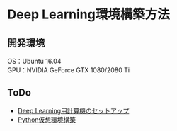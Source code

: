 # Deep Learning環境構築方法

## 開発環境

OS：Ubuntu 16.04  
GPU：NVIDIA GeForce GTX 1080/2080 Ti

## ToDo

- [Deep Learning用計算機のセットアップ](./dl_computer_setup.md)
- [Python仮想環境構築](./miniconda_setup.md)
